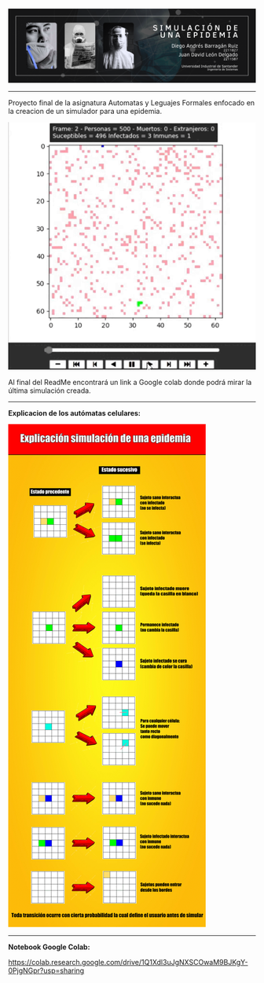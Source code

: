 ![BannerProyecto](https://raw.githubusercontent.com/JuanLeon04/Proyecto-Automatas-Epidemia-UIS/refs/heads/main/imagenes/BannerSimulacionEpidemia.png)

---

Proyecto final de la asignatura Automatas y Leguajes Formales enfocado en la creacion de un simulador para una epidemia.

![GifDeLaSimulacion](https://raw.githubusercontent.com/JuanLeon04/Proyecto-Automatas-Epidemia-UIS/refs/heads/main/imagenes/GifSimulacion.gif)

Al final del ReadMe encontrará un link a Google colab donde podrá mirar la última simulación creada.

---

**Explicacion de los autómatas celulares:**

![DiagramaDeTransiciones](https://raw.githubusercontent.com/JuanLeon04/Proyecto-Automatas-Epidemia-UIS/refs/heads/main/DiagramaDeTransiciones.png)

---

**Notebook Google Colab:**

https://colab.research.google.com/drive/1Q1Xdl3uJgNXSCOwaM9BJKgY-0PjgNGpr?usp=sharing
